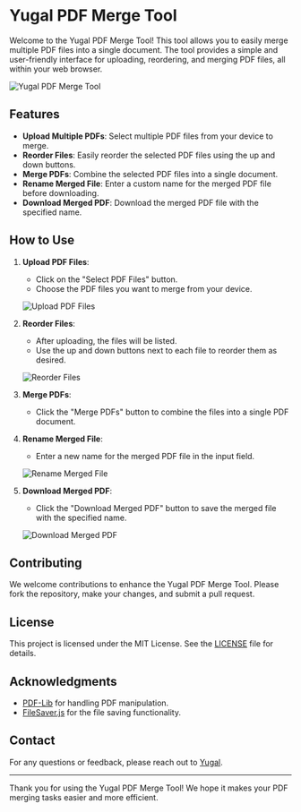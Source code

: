# Yugal PDF Merge Tool

Welcome to the Yugal PDF Merge Tool! This tool allows you to easily merge multiple PDF files into a single document. The tool provides a simple and user-friendly interface for uploading, reordering, and merging PDF files, all within your web browser.

![Yugal PDF Merge Tool](https://yugalofficial.github.io/pdf-merge/screenshot1.png)

## Features

- **Upload Multiple PDFs**: Select multiple PDF files from your device to merge.
- **Reorder Files**: Easily reorder the selected PDF files using the up and down buttons.
- **Merge PDFs**: Combine the selected PDF files into a single document.
- **Rename Merged File**: Enter a custom name for the merged PDF file before downloading.
- **Download Merged PDF**: Download the merged PDF file with the specified name.

## How to Use

1. **Upload PDF Files**:
   - Click on the "Select PDF Files" button.
   - Choose the PDF files you want to merge from your device.

   ![Upload PDF Files](https://yugalofficial.github.io/pdf-merge/screenshot2.png)

2. **Reorder Files**:
   - After uploading, the files will be listed.
   - Use the up and down buttons next to each file to reorder them as desired.

   ![Reorder Files](https://yugalofficial.github.io/pdf-merge/screenshot3.png)

3. **Merge PDFs**:
   - Click the "Merge PDFs" button to combine the files into a single PDF document.

4. **Rename Merged File**:
   - Enter a new name for the merged PDF file in the input field.

   ![Rename Merged File](https://yugalofficial.github.io/pdf-merge/screenshot4.png)

5. **Download Merged PDF**:
   - Click the "Download Merged PDF" button to save the merged file with the specified name.

   ![Download Merged PDF](https://yugalofficial.github.io/pdf-merge/screenshot5.png)

## Contributing

We welcome contributions to enhance the Yugal PDF Merge Tool. Please fork the repository, make your changes, and submit a pull request.

## License

This project is licensed under the MIT License. See the [LICENSE](LICENSE) file for details.

## Acknowledgments

- [PDF-Lib](https://pdf-lib.js.org/) for handling PDF manipulation.
- [FileSaver.js](https://github.com/eligrey/FileSaver.js/) for the file saving functionality.

## Contact

For any questions or feedback, please reach out to [Yugal](https://github.com/yugalofficial).

---

Thank you for using the Yugal PDF Merge Tool! We hope it makes your PDF merging tasks easier and more efficient.
